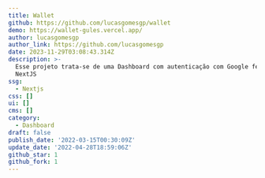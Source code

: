 ```yaml
---
title: Wallet
github: https://github.com/lucasgomesgp/wallet
demo: https://wallet-gules.vercel.app/
author: lucasgomesgp
author_link: https://github.com/lucasgomesgp
date: 2023-11-29T03:08:43.314Z
description: >-
  Esse projeto trata-se de uma Dashboard com autenticação com Google feita com
  NextJS
ssg:
  - Nextjs
css: []
ui: []
cms: []
category:
  - Dashboard
draft: false
publish_date: '2022-03-15T00:30:09Z'
update_date: '2022-04-28T18:59:06Z'
github_star: 1
github_fork: 1
---
```

